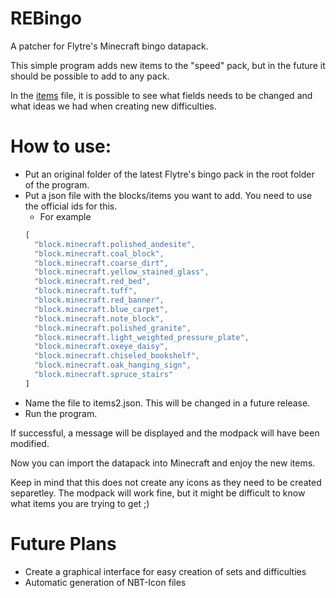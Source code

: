 # REBingo

A patcher for Flytre's Minecraft bingo datapack.

This simple program adds new items to the "speed" pack, but in the future it should be possible to add to any pack.

In the [items](items.md) file, it is possible to see what fields needs to be changed and what ideas we had when creating new difficulties. 

# How to use:
- Put an original folder of the latest Flytre's bingo pack in the root folder of the program.
- Put a json file with the blocks/items you want to add. You need to use the official ids for this.
  - For example
  ```js
  [
    "block.minecraft.polished_andesite",
    "block.minecraft.coal_block",
    "block.minecraft.coarse_dirt",
    "block.minecraft.yellow_stained_glass",
    "block.minecraft.red_bed",
    "block.minecraft.tuff",
    "block.minecraft.red_banner",
    "block.minecraft.blue_carpet",
    "block.minecraft.note_block",
    "block.minecraft.polished_granite",
    "block.minecraft.light_weighted_pressure_plate",
    "block.minecraft.oxeye_daisy",
    "block.minecraft.chiseled_bookshelf",
    "block.minecraft.oak_hanging_sign",
    "block.minecraft.spruce_stairs"
  ]
  ```
- Name the file to items2.json. This will be changed in a future release.
- Run the program.

If successful, a message will be displayed and the modpack will have been modified.

Now you can import the datapack into Minecraft and enjoy the new items. 

Keep in mind that this does not create any icons as they need to be created separetley. The modpack will work fine, but it might be difficult to know what items you are trying to get ;)


# Future Plans
- Create a graphical interface for easy creation of sets and difficulties
- Automatic generation of NBT-Icon files

